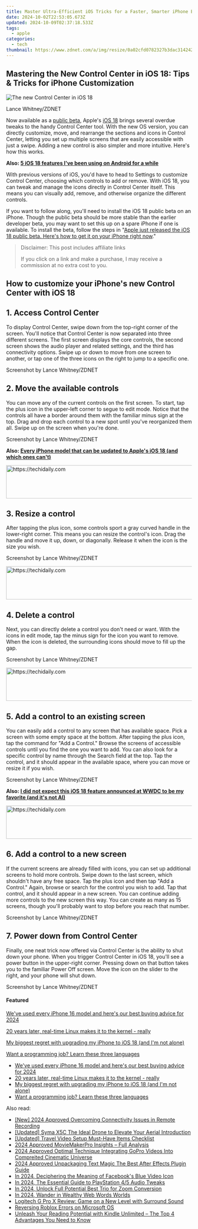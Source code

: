 ```yaml
---
title: Master Ultra-Efficient iOS Tricks for a Faster, Smarter iPhone Experience | ZDNet
date: 2024-10-02T22:53:05.673Z
updated: 2024-10-09T02:37:18.533Z
tags:
  - apple
categories:
  - tech
thumbnail: https://www.zdnet.com/a/img/resize/0a02cfd0782327b3dac314242d4a0bb5b4f775f5/2019/08/06/5032a14d-fc49-4106-bd31-c043a0a1c78a/apples-siri-overhears-your-drug-deals-an-5d499dc1b5471c0001b267b4-1-aug-06-2019-15-35-18-poster.jpg?width=278&height=156&fit=crop&auto=webp
---
```


## Mastering the New Control Center in iOS 18: Tips & Tricks for iPhone Customization

![The new Control Center in iOS 18](https://www.zdnet.com/a/img/resize/0fad3187119a65464264acfafa3242d4fc9ae68c/2024/06/13/a720fde8-728a-4ee7-aa73-4977973280fa/figure-top-how-to-use-and-customize-your-iphones-new-control-center-with-ios-18.jpg?auto=webp&width=1280)

Lance Whitney/ZDNET

Now available as a [public beta](https://www.zdnet.com/article/apple-just-released-the-ios-18-public-beta-heres-how-to-get-it-on-your-iphone-right-now/), Apple's [iOS 18](https://www.zdnet.com/article/ios-18-the-biggest-iphone-changes-apple-announced-at-wwdc-2024/) brings several overdue tweaks to the handy Control Center tool. With the new OS version, you can directly customize, move, and rearrange the sections and icons in Control Center, letting you set up multiple screens that are easily accessible with just a swipe. Adding a new control is also simpler and more intuitive. Here's how this works.

**Also: [5 iOS 18 features I've been using on Android for a while](https://www.zdnet.com/article/5-ios-18-features-ive-been-using-on-android-for-a-while/)**

With previous versions of iOS, you'd have to head to Settings to customize Control Center, choosing which controls to add or remove. With iOS 18, you can tweak and manage the icons directly in Control Center itself. This means you can visually add, remove, and otherwise organize the different controls.

If you want to follow along, you'll need to install the iOS 18 public beta on an iPhone. Though the public beta should be more stable than the earlier developer beta, you may want to set this up on a spare iPhone if one is available. To install the beta, follow the steps in "[Apple just released the iOS 18 public beta. Here's how to get it on your iPhone right now](https://www.zdnet.com/article/apple-just-released-the-ios-18-public-beta-heres-how-to-get-it-on-your-iphone-right-now/)."

>  Disclaimer: This post includes affiliate links
>
>  If you click on a link and make a purchase, I may receive a commission at no extra cost to you.
>

## How to customize your iPhone's new Control Center with iOS 18

## 1\. Access Control Center

To display Control Center, swipe down from the top-right corner of the screen. You'll notice that Control Center is now separated into three different screens. The first screen displays the core controls, the second screen shows the audio player and related settings, and the third has connectivity options. Swipe up or down to move from one screen to another, or tap one of the three icons on the right to jump to a specific one.

Screenshot by Lance Whitney/ZDNET

## 2\. Move the available controls

You can move any of the current controls on the first screen. To start, tap the plus icon in the upper-left corner to segue to edit mode. Notice that the controls all have a border around them with the familiar minus sign at the top. Drag and drop each control to a new spot until you've reorganized them all. Swipe up on the screen when you're done.

Screenshot by Lance Whitney/ZDNET

**Also: [Every iPhone model that can be updated to Apple's iOS 18 (and which ones can't)](https://www.zdnet.com/article/every-iphone-model-that-can-be-updated-to-apples-ios-18-and-which-ones-cant/)**

<!-- affiliate ads begin -->
<a href="https://ephamedtechinc.pxf.io/c/5597632/2145009/26400" target="_top" id="2145009">
  <img src="//a.impactradius-go.com/display-ad/26400-2145009" border="0" alt="https://techidaily.com" width="728" height="90"/>
</a>
<img height="0" width="0" src="https://ephamedtechinc.pxf.io/i/5597632/2145009/26400" style="position:absolute;visibility:hidden;" border="0" />
<!-- affiliate ads end -->

## 3\. Resize a control

After tapping the plus icon, some controls sport a gray curved handle in the lower-right corner. This means you can resize the control's icon. Drag the handle and move it up, down, or diagonally. Release it when the icon is the size you wish.

Screenshot by Lance Whitney/ZDNET

<!-- affiliate ads begin -->
<a href="https://imp.i357552.net/c/5597632/999558/11832" target="_top" id="999558">
  <img src="//a.impactradius-go.com/display-ad/11832-999558" border="0" alt="https://techidaily.com" width="728" height="90"/>
</a>
<img height="0" width="0" src="https://imp.i357552.net/i/5597632/999558/11832" style="position:absolute;visibility:hidden;" border="0" />
<!-- affiliate ads end -->

## 4\. Delete a control

Next, you can directly delete a control you don't need or want. With the icons in edit mode, tap the minus sign for the icon you want to remove. When the icon is deleted, the surrounding icons should move to fill up the gap.

Screenshot by Lance Whitney/ZDNET

<!-- affiliate ads begin -->
<a href="https://ephamedtechinc.pxf.io/c/5597632/2123512/26400" target="_top" id="2123512">
  <img src="//a.impactradius-go.com/display-ad/26400-2123512" border="0" alt="https://techidaily.com" width="728" height="90"/>
</a>
<img height="0" width="0" src="https://ephamedtechinc.pxf.io/i/5597632/2123512/26400" style="position:absolute;visibility:hidden;" border="0" />
<!-- affiliate ads end -->

## 5\. Add a control to an existing screen

You can easily add a control to any screen that has available space. Pick a screen with some empty space at the bottom. After tapping the plus icon, tap the command for "Add a Control." Browse the screens of accessible controls until you find the one you want to add. You can also look for a specific control by name through the Search field at the top. Tap the control, and it should appear in the available space, where you can move or resize it if you wish.

Screenshot by Lance Whitney/ZDNET

**Also: [I did not expect this iOS 18 feature announced at WWDC to be my favorite (and it's not AI)](https://www.zdnet.com/article/i-did-not-expect-this-ios-18-feature-announced-at-wwdc-to-be-my-favorite-and-its-not-ai/)**

<!-- affiliate ads begin -->
<a href="https://aligracehair.sjv.io/c/5597632/1886073/19272" target="_top" id="1886073">
  <img src="//a.impactradius-go.com/display-ad/19272-1886073" border="0" alt="https://techidaily.com" width="728" height="90"/>
</a>
<img height="0" width="0" src="https://aligracehair.sjv.io/i/5597632/1886073/19272" style="position:absolute;visibility:hidden;" border="0" />
<!-- affiliate ads end -->

## 6\. Add a control to a new screen

If the current screens are already filled with icons, you can set up additional screens to hold more controls. Swipe down to the last screen, which shouldn't have any free space. Tap the plus icon and then tap "Add a Control." Again, browse or search for the control you wish to add. Tap that control, and it should appear in a new screen. You can continue adding more controls to the new screen this way. You can create as many as 15 screens, though you'll probably want to stop before you reach that number.

Screenshot by Lance Whitney/ZDNET

## 7\. Power down from Control Center

Finally, one neat trick now offered via Control Center is the ability to shut down your phone. When you trigger Control Center in iOS 18, you'll see a power button in the upper-right corner. Pressing down on that button takes you to the familiar Power Off screen. Move the icon on the slider to the right, and your phone will shut down.

Screenshot by Lance Whitney/ZDNET

#### Featured

[We've used every iPhone 16 model and here's our best buying advice for 2024](https://www.zdnet.com/article/iphone-16-pro-max-buying-advice-2024/ "We've used every iPhone 16 model and here's our best buying advice for 2024")

[20 years later, real-time Linux makes it to the kernel - really](https://www.zdnet.com/article/20-years-later-real-time-linux-makes-it-to-the-kernel-really/ "20 years later, real-time Linux makes it to the kernel - really")

[My biggest regret with upgrading my iPhone to iOS 18 (and I'm not alone)](https://www.zdnet.com/article/my-biggest-regret-with-upgrading-my-iphone-to-ios-18-and-im-not-alone/ "My biggest regret with upgrading my iPhone to iOS 18 (and I'm not alone)")

[Want a programming job? Learn these three languages](https://www.zdnet.com/article/want-a-programming-job-learn-these-three-languages/ "Want a programming job? Learn these three languages")

* [We've used every iPhone 16 model and here's our best buying advice for 2024](https://www.zdnet.com/article/iphone-16-pro-max-buying-advice-2024/ "We've used every iPhone 16 model and here's our best buying advice for 2024")
* [20 years later, real-time Linux makes it to the kernel - really](https://www.zdnet.com/article/20-years-later-real-time-linux-makes-it-to-the-kernel-really/ "20 years later, real-time Linux makes it to the kernel - really")
* [My biggest regret with upgrading my iPhone to iOS 18 (and I'm not alone)](https://www.zdnet.com/article/my-biggest-regret-with-upgrading-my-iphone-to-ios-18-and-im-not-alone/ "My biggest regret with upgrading my iPhone to iOS 18 (and I'm not alone)")
* [Want a programming job? Learn these three languages](https://www.zdnet.com/article/want-a-programming-job-learn-these-three-languages/ "Want a programming job? Learn these three languages")

<ins class="adsbygoogle"
     style="display:block"
     data-ad-format="autorelaxed"
     data-ad-client="ca-pub-7571918770474297"
     data-ad-slot="1223367746"></ins>

<ins class="adsbygoogle"
     style="display:block"
     data-ad-client="ca-pub-7571918770474297"
     data-ad-slot="8358498916"
     data-ad-format="auto"
     data-full-width-responsive="true"></ins>

<span class="atpl-alsoreadstyle">Also read:</span>
<div><ul>
<li><a href="https://screen-activity-recording.techidaily.com/new-2024-approved-overcoming-connectivity-issues-in-remote-recording/"><u>[New] 2024 Approved Overcoming Connectivity Issues in Remote Recording</u></a></li>
<li><a href="https://some-tips.techidaily.com/updated-syma-x5c-the-ideal-drone-to-elevate-your-aerial-introduction/"><u>[Updated] Syma X5C The Ideal Drone to Elevate Your Aerial Introduction</u></a></li>
<li><a href="https://some-tips.techidaily.com/updated-travel-video-setup-must-have-items-checklist/"><u>[Updated] Travel Video Setup Must-Have Items Checklist</u></a></li>
<li><a href="https://extra-skills.techidaily.com/2024-approved-moviemakerpro-insights-full-analysis/"><u>2024 Approved MovieMakerPro Insights – Full Analysis</u></a></li>
<li><a href="https://article-tips.techidaily.com/2024-approved-optimal-technique-integrating-gopro-videos-into-compreited-cinematic-universe/"><u>2024 Approved Optimal Technique Integrating GoPro Videos Into Compreited Cinematic Universe</u></a></li>
<li><a href="https://some-tips.techidaily.com/2024-approved-unpackaging-text-magic-the-best-after-effects-plugin-guide/"><u>2024 Approved Unpackaging Text Magic The Best After Effects Plugin Guide</u></a></li>
<li><a href="https://facebook-videos.techidaily.com/in-2024-deciphering-the-meaning-of-facebooks-blue-video-icon/"><u>In 2024, Deciphering the Meaning of Facebook's Blue Video Icon</u></a></li>
<li><a href="https://some-tips.techidaily.com/in-2024-the-essential-guide-to-playstation-45-audio-tweaks/"><u>In 2024, The Essential Guide to PlayStation 4/5 Audio Tweaks</u></a></li>
<li><a href="https://some-tips.techidaily.com/in-2024-unlock-full-potential-best-trio-for-zoom-conversion/"><u>In 2024, Unlock Full Potential Best Trio for Zoom Conversion</u></a></li>
<li><a href="https://youtube-docs.techidaily.com/24-wander-in-wealthy-web-words-worlds/"><u>In 2024, Wander in Wealthy Web Words Worlds</u></a></li>
<li><a href="https://buynow-reviews.techidaily.com/logitech-g-pro-x-review-game-on-a-new-level-with-surround-sound/"><u>Logitech G Pro X Review: Game on a New Level with Surround Sound</u></a></li>
<li><a href="https://windows11.techidaily.com/reversing-roblox-errors-on-microsoft-os/"><u>Reversing Roblox Errors on Microsoft OS</u></a></li>
<li><a href="https://buynow-marvelous.techidaily.com/unleash-your-reading-potential-with-kindle-unlimited-the-top-4-advantages-you-need-to-know/"><u>Unleash Your Reading Potential with Kindle Unlimited – The Top 4 Advantages You Need to Know</u></a></li>
</ul></div>

